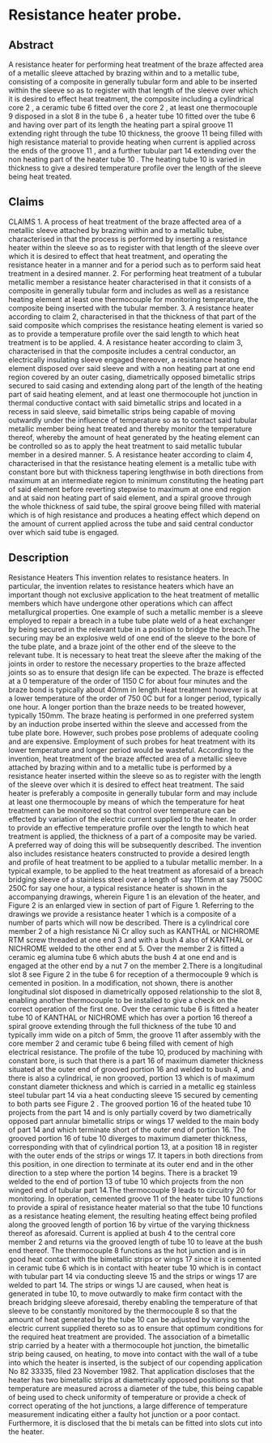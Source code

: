 # Resistance heater probe.

## Abstract
A resistance heater for performing heat treatment of the braze affected area of a metallic sleeve attached by brazing within and to a metallic tube, consisting of a composite in generally tubular form and able to be inserted within the sleeve so as to register with that length of the sleeve over which it is desired to effect heat treatment, the composite including a cylindrical core 2 , a ceramic tube 6 fitted over the core 2 , at least one thermocouple 9 disposed in a slot 8 in the tube 6 , a heater tube 10 fitted over the tube 6 and having over part of its length the heating part a spiral groove 11 extending right through the tube 10 thickness, the groove 11 being filled with high resistance material to provide heating when current is applied across the ends of the groove 11 , and a further tubular part 14 extending over the non heating part of the heater tube 10 . The heating tube 10 is varied in thickness to give a desired temperature profile over the length of the sleeve being heat treated.

## Claims
CLAIMS 1. A process of heat treatment of the braze affected area of a metallic sleeve attached by brazing within and to a metallic tube, characterised in that the process is performed by inserting a resistance heater within the sleeve so as to register with that length of the sleeve over which it is desired to effect that heat treatment, and operating the resistance heater in a manner and for a period such as to perform said heat treatment in a desired manner. 2. For performing heat treatment of a tubular metallic member a resistance heater characterised in that it consists of a composite in generally tubular form and includes as well as a resistance heating element at least one thermocouple for monitoring temperature, the composite being inserted with the tubular member. 3. A resistance heater according to claim 2, characterised in that the thickness of that part of the said composite which comprises the resistance heating element is varied so as to provide a temperature profile over the said length to which heat treatment is to be applied. 4. A resistance heater according to claim 3, characterised in that the composite includes a central conductor, an electrically insulating sleeve engaged thereover, a resistance heating element disposed over said sleeve and with a non heating part at one end region covered by an outer casing, diametrically opposed bimetallic strips secured to said casing and extending along part of the length of the heating part of said heating element, and at least one thermocouple hot junction in thermal conductive contact with said bimetallic strips and located in a recess in said sleeve, said bimetallic strips being capable of moving outwardly under the influence of temperature so as to contact said tubular metallic member being heat treated and thereby monitor the temperature thereof, whereby the amount of heat generated by the heating element can be controlled so as to apply the heat treatment to said metallic tubular member in a desired manner. 5. A resistance heater according to claim 4, characterised in that the resistance heating element is a metallic tube with constant bore but with thickness tapering lengthwise in both directions from maximum at an intermediate region to minimum constituting the heating part of said element before reverting stepwise to maximum at one end region and at said non heating part of said element, and a spiral groove through the whole thickness of said tube, the spiral groove being filled with material which is of high resistance and produces a heating effect which depend on the amount of current applied across the tube and said central conductor over which said tube is engaged.

## Description
Resistance Heaters This invention relates to resistance heaters. In particular, the invention relates to resistance heaters which have an important though not exclusive application to the heat treatment of metallic members which have undergone other operations which can affect metallurgical properties. One example of such a metallic member is a sleeve employed to repair a breach in a tube tube plate weld of a heat exchanger by being secured in the relevant tube in a position to bridge the breach.The securing may be an explosive weld of one end of the sleeve to the bore of the tube plate, and a braze joint of the other end of the sleeve to the relevant tube. It is necessary to heat treat the sleeve after the making of the joints in order to restore the necessary properties to the braze affected joints so as to ensure that design life can be expected. The braze is effected at a 0 temperature of the order of 1150 C for about four minutes and the braze bond is typically about 40mm in length.Heat treatment however is at a lower temperature of the order of 750 0C but for a longer period, typically one hour. A longer portion than the braze needs to be treated however, typically 150mm. The braze heating is performed in one preferred system by an induction probe inserted within the sleeve and accessed from the tube plate bore. However, such probes pose problems of adequate cooling and are expensive. Employment of such probes for heat treatment with its lower temperature and longer period would be wasteful. According to the invention, heat treatment of the braze affected area of a metallic sleeve attached by brazing within and to a metallic tube is performed by a resistance heater inserted within the sleeve so as to register with the length of the sleeve over which it is desired to effect heat treatment. The said heater is preferably a composite in generally tubular form and may include at least one thermocouple by means of which the temperature for heat treatment can be monitored so that control over temperature can be effected by variation of the electric current supplied to the heater. In order to provide an effective temperature profile over the length to which heat treatment is applied, the thickness of a part of a composite may be varied. A preferred way of doing this will be subsequently described. The invention also includes resistance heaters constructed to provide a desired length and profile of heat treatment to be applied to a tubular metallic member. In a typical example, to be applied to the heat treatment as aforesaid of a breach bridging sleeve of a stainless steel over a length of say 115mm at say 7500C 250C for say one hour, a typical resistance heater is shown in the accompanying drawings, wherein Figure 1 is an elevation of the heater, and Figure 2 is an enlarged view in section of part of Figure 1. Referring to the drawings we provide a resistance heater 1 which is a composite of a number of parts which will now be described. There is a cylindrical core member 2 of a high resistance Ni Cr alloy such as KANTHAL or NICHROME RTM screw threaded at one end 3 and with a bush 4 also of KANTHAL or NICHROME welded to the other end at 5. Over the member 2 is fitted a ceramic eg alumina tube 6 which abuts the bush 4 at one end and is engaged at the other end by a nut 7 on the member 2.There is a longitudinal slot 8 see Figure 2 in the tube 6 for reception of a thermocouple 9 which is cemented in position. In a modification, not shown, there is another longitudinal slot disposed in diametrically opposed relationship to the slot 8, enabling another thermocouple to be installed to give a check on the correct operation of the first one. Over the ceramic tube 6 is fitted a heater tube 10 of KANTHAL or NICHROME which has over a portion 16 thereof a spiral groove extending through the full thickness of the tube 10 and typically imm wide on a pitch of 5mm, the groove 11 after assembly with the core member 2 and ceramic tube 6 being filled with cement of high electrical resistance. The profile of the tube 10, produced by machining with constant bore, is such that there is a part 16 of maximum diameter thickness situated at the outer end of grooved portion 16 and welded to bush 4, and there is also a cylindrical, ie non grooved, portion 13 which is of maximum constant diameter thickness and which is carried in a metallic eg stainless steel tubular part 14 via a heat conducting sleeve 15 secured by cementing to both parts see Figure 2 . The grooved portion 16 of the heated tube 10 projects from the part 14 and is only partially coverd by two diametrically opposed part annular bimetallic strips or wings 17 welded to the main body of part 14 and which terminate short of the outer end of portion 16. The grooved portion 16 of tube 10 diverges to maximum diameter thickness, corresponding with that of cylindrical portion 13, at a position 18 in register with the outer ends of the strips or wings 17. It tapers in both directions from this position, in one direction to terminate at its outer end and in the other direction to a step where the portion 14 begins. There is a bracket 19 welded to the end of portion 13 of tube 10 which projects from the non winged end of tubular part 14.The thermocouple 9 leads to circuitry 20 for monitoring. In operation, cemented groove 11 of the heater tube 10 functions to provide a spiral of resistance heater material so that the tube 10 functions as a resistance heating element, the resulting heating effect being profiled along the grooved length of portion 16 by virtue of the varying thickness thereof as aforesaid. Current is applied at bush 4 to the central core member 2 and returns via the grooved length of tube 10 to leave at the bush end thereof. The thermocouple 8 functions as the hot junction and is in good heat contact with the bimetallic strips or wings 17 since it is cemented in ceramic tube 6 which is in contact with heater tube 10 which is in contact with tubular part 14 via conducting sleeve 15 and the strips or wings 17 are welded to part 14. The strips or wings 1J are caused, when heat is generated in tube 10, to move outwardly to make firm contact with the breach bridging sleeve aforesaid, thereby enabling the temperature of that sleeve to be constantly monitored by the thermocouple 8 so that the amount of heat generated by the tube 10 can be adjusted by varying the electric current supplied thereto so as to ensure that optimum conditions for the required heat treatment are provided. The association of a bimetallic strip carried by a heater with a thermocouple hot junction, the bimetallic strip being caused, on heating, to move into contact with the wall of a tube into which the heater is inserted, is the subject of our copending application No 82 33335, filed 23 November 1982. That application discloses that the heater has two bimetallic strips at diametrically opposed positions so that temperature are measured across a diameter of the tube, this being capable of being used to check uniformity of temperature or provide a check of correct operating of the hot junctions, a large difference of temperature measurement indicating either a faulty hot junction or a poor contact. Furthermore, it is disclosed that the bi metals can be fitted into slots cut into the heater.